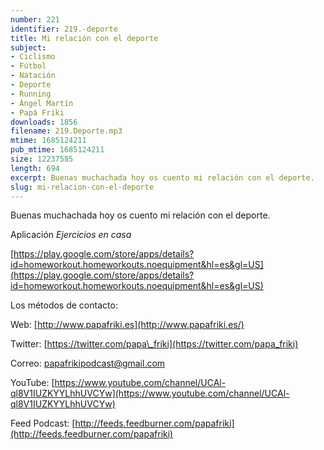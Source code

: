 ```yaml
---
number: 221
identifier: 219.-deporte
title: Mi relación con el deporte
subject:
- Ciclismo
- Fútbol
- Natación
- Deporte
- Running
- Ángel Martín
- Papá Friki
downloads: 1856
filename: 219.Deporte.mp3
mtime: 1685124211
pub_mtime: 1685124211
size: 12237585
length: 694
excerpt: Buenas muchachada hoy os cuento mi relación con el deporte.
slug: mi-relacion-con-el-deporte
---
```

Buenas muchachada hoy os cuento mi relación con el deporte.

Aplicación *Ejercicios en casa*

[https://play.google.com/store/apps/details?id=homeworkout.homeworkouts.noequipment&hl=es&gl=US](https://play.google.com/store/apps/details?id=homeworkout.homeworkouts.noequipment&hl=es&gl=US)

[
](https://play.google.com/store/apps/details?id=homeworkout.homeworkouts.noequipment&hl=es&gl=US)

Los métodos de contacto:

Web: [http://www.papafriki.es](http://www.papafriki.es/)

Twitter: [https://twitter.com/papa\_friki](https://twitter.com/papa_friki)

Correo: [papafrikipodcast@gmail.com](https://archive.org/details/papafrikipodast@gmail.com)

YouTube: [https://www.youtube.com/channel/UCAl-ql8V1IUZKYYLhhUVCYw](https://www.youtube.com/channel/UCAl-ql8V1IUZKYYLhhUVCYw)

Feed Podcast: [http://feeds.feedburner.com/papafriki](http://feeds.feedburner.com/papafriki)